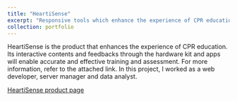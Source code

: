```yaml
---
title: "HeartiSense"
excerpt: "Responsive tools which enhance the experience of CPR education<br/><img src='/images/heartisense.png'>"
collection: portfolio
---
```


HeartiSense is the product that enhances the experience of CPR education. Its interactive contents and feedbacks through the hardware kit and apps will enable accurate and effective training and assessment. For more information, refer to the attached link. In this project, I worked as a web developer, server manager and data analyst.

[HeartiSense product page](https://www.heartisense.com/eng/cpr_heartisense/overview "HeartiSense")